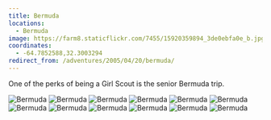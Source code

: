 ```yaml
---
title: Bermuda
locations:
  - Bermuda
image: https://farm8.staticflickr.com/7455/15920359894_3de0ebfa0e_b.jpg
coordinates:
  - -64.7852588,32.3003294
redirect_from: /adventures/2005/04/20/bermuda/
---
```


One of the perks of being a Girl Scout is the senior Bermuda trip.

<div class="photos">

<img src="https://farm9.staticflickr.com/8563/16355458420_b7a3075928_b.jpg" class="img-half" alt="Bermuda">

<img src="https://farm8.staticflickr.com/7339/16357039757_44d9208746_b.jpg" class="img-half" alt="Bermuda">

<img src="https://farm8.staticflickr.com/7392/16355457540_439db478f9_b.jpg"  alt="Bermuda">

<img src="https://farm8.staticflickr.com/7451/16541229341_000754a8f5_b.jpg" class="img-half" alt="Bermuda">

<img src="https://farm8.staticflickr.com/7336/16356650709_b610c1e007_b.jpg" class="img-half" alt="Bermuda">

<img src="https://farm9.staticflickr.com/8595/15920361404_de70cc5f31_b.jpg"  alt="Bermuda">

<img src="https://farm9.staticflickr.com/8586/16356650019_cc3d6631e9_b.jpg" class="img-half" alt="Bermuda">

<img src="https://farm9.staticflickr.com/8632/16356649669_18121664de_b.jpg" class="img-half" alt="Bermuda">

<img src="https://farm8.staticflickr.com/7290/15922733863_7dee0bfb4d_b.jpg" class="img-half" alt="Bermuda">

<img src="https://farm8.staticflickr.com/7306/16542954175_6a08cf1cf1_b.jpg" class="img-half" alt="Bermuda">

<img src="https://farm8.staticflickr.com/7455/15920359894_3de0ebfa0e_b.jpg" class="img-half" alt="Bermuda">

<img src="https://farm8.staticflickr.com/7424/15922732823_e2b743e37e_b.jpg" class="img-half" alt="Bermuda">
</div>
